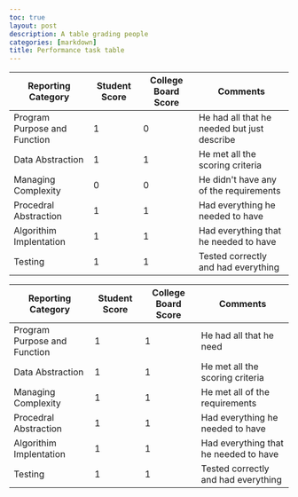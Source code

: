 ```yaml
---
toc: true
layout: post
description: A table grading people
categories: [markdown]
title: Performance task table
---
```


|Reporting Category|Student Score|College Board Score|Comments|
|---|---|---|---|
|Program Purpose and Function|1|0|He had all that he needed but just describe|
|Data Abstraction|1|1|He met all the scoring criteria|
|Managing Complexity|0|0|He didn't have any of the requirements|
|Procedral Abstraction|1|1|Had everything he needed to have|
|Algorithim Implentation|1|1|Had everything that he needed to have|
|Testing|1|1|Tested correctly and had everything|

|Reporting Category|Student Score|College Board Score|Comments|
|---|---|---|---|
|Program Purpose and Function|1|1|He had all that he need|
|Data Abstraction|1|1|He met all the scoring criteria|
|Managing Complexity|1|1|He met all of the requirements|
|Procedral Abstraction|1|1|Had everything he needed to have|
|Algorithim Implentation|1|1|Had everything that he needed to have|
|Testing|1|1|Tested correctly and had everything|